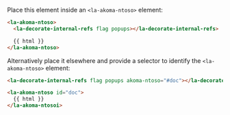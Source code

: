 Place this element inside an `<la-akoma-ntoso>` element:

```html
<la-akoma-ntoso>
  <la-decorate-internal-refs flag popups></la-decorate-internal-refs>

  {{ html }}
</la-akoma-ntoso>
```

Alternatively place it elsewhere and provide a selector to identify the `<la-akoma-ntoso>` element:

```html
<la-decorate-internal-refs flag popups akoma-ntoso="#doc"></la-decorate-internal-refs>

<la-akoma-ntoso id="doc">
  {{ html }}
</la-akoma-ntosoi>
```
